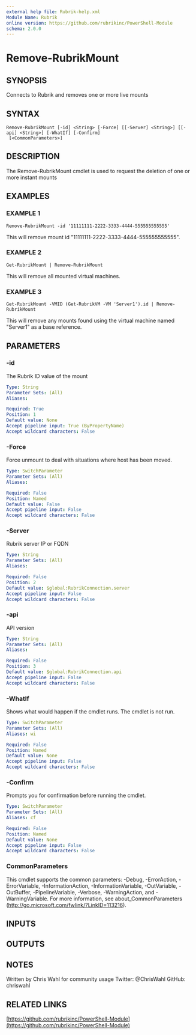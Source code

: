 ```yaml
---
external help file: Rubrik-help.xml
Module Name: Rubrik
online version: https://github.com/rubrikinc/PowerShell-Module
schema: 2.0.0
---
```


# Remove-RubrikMount

## SYNOPSIS
Connects to Rubrik and removes one or more live mounts

## SYNTAX

```
Remove-RubrikMount [-id] <String> [-Force] [[-Server] <String>] [[-api] <String>] [-WhatIf] [-Confirm]
 [<CommonParameters>]
```

## DESCRIPTION
The Remove-RubrikMount cmdlet is used to request the deletion of one or more instant mounts

## EXAMPLES

### EXAMPLE 1
```
Remove-RubrikMount -id '11111111-2222-3333-4444-555555555555'
```

This will remove mount id "11111111-2222-3333-4444-555555555555".

### EXAMPLE 2
```
Get-RubrikMount | Remove-RubrikMount
```

This will remove all mounted virtual machines.

### EXAMPLE 3
```
Get-RubrikMount -VMID (Get-RubrikVM -VM 'Server1').id | Remove-RubrikMount
```

This will remove any mounts found using the virtual machine named "Server1" as a base reference.

## PARAMETERS

### -id
The Rubrik ID value of the mount

```yaml
Type: String
Parameter Sets: (All)
Aliases:

Required: True
Position: 1
Default value: None
Accept pipeline input: True (ByPropertyName)
Accept wildcard characters: False
```

### -Force
Force unmount to deal with situations where host has been moved.

```yaml
Type: SwitchParameter
Parameter Sets: (All)
Aliases:

Required: False
Position: Named
Default value: False
Accept pipeline input: False
Accept wildcard characters: False
```

### -Server
Rubrik server IP or FQDN

```yaml
Type: String
Parameter Sets: (All)
Aliases:

Required: False
Position: 2
Default value: $global:RubrikConnection.server
Accept pipeline input: False
Accept wildcard characters: False
```

### -api
API version

```yaml
Type: String
Parameter Sets: (All)
Aliases:

Required: False
Position: 3
Default value: $global:RubrikConnection.api
Accept pipeline input: False
Accept wildcard characters: False
```

### -WhatIf
Shows what would happen if the cmdlet runs.
The cmdlet is not run.

```yaml
Type: SwitchParameter
Parameter Sets: (All)
Aliases: wi

Required: False
Position: Named
Default value: None
Accept pipeline input: False
Accept wildcard characters: False
```

### -Confirm
Prompts you for confirmation before running the cmdlet.

```yaml
Type: SwitchParameter
Parameter Sets: (All)
Aliases: cf

Required: False
Position: Named
Default value: None
Accept pipeline input: False
Accept wildcard characters: False
```

### CommonParameters
This cmdlet supports the common parameters: -Debug, -ErrorAction, -ErrorVariable, -InformationAction, -InformationVariable, -OutVariable, -OutBuffer, -PipelineVariable, -Verbose, -WarningAction, and -WarningVariable.
For more information, see about_CommonParameters (http://go.microsoft.com/fwlink/?LinkID=113216).

## INPUTS

## OUTPUTS

## NOTES
Written by Chris Wahl for community usage
Twitter: @ChrisWahl
GitHub: chriswahl

## RELATED LINKS

[https://github.com/rubrikinc/PowerShell-Module](https://github.com/rubrikinc/PowerShell-Module)


